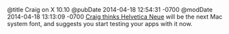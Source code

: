 @title Craig on X 10.10
@pubDate 2014-04-18 12:54:31 -0700
@modDate 2014-04-18 13:13:09 -0700
<a href="http://furbo.org/2014/04/18/get-ready-for-june-2nd/">Craig thinks Helvetica Neue</a> will be the next Mac system font, and suggests you start testing your apps with it now.
